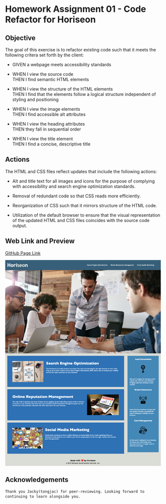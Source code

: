 # Homework Assignment 01 - Code Refactor for Horiseon

## Objective
The goal of this exercise is to refactor existing code such that it meets the following critera set forth by the client:

* GIVEN a webpage meets accessibility standards
* WHEN I view the source code
</br>THEN I find semantic HTML elements

* WHEN I view the structure of the HTML elements
  </br>THEN I find that the elements follow a logical structure independent of styling and positioning

* WHEN I view the image elements
  </br>THEN I find accessible alt attributes

* WHEN I view the heading attributes
  </br>THEN they fall in sequential order

* WHEN I view the title element
  </br>THEN I find a concise, descriptive title

## Actions 
The HTML and CSS files reflect updates that include the following actions:

* Alt and title text for all images and icons for the purpose of complying with accessibility and search engine optimization standards.

* Removal of redundant code so that CSS reads more efficiently.

* Reorganization of CSS such that it mirrors structure of the HTML code.

* Utilization of the default browser to ensure that the visual representation of the updated HTML and CSS files coincides with the source code output.


## Web Link and Preview

[GitHub Page Link](https://bracamon.github.io/bracamon_hw_01/)

![Horiseon Web Preview](./assets/images/horiseon_website_preview.png)


## Acknowledgements

    Thank you Jacky(tongjac) for peer-reviewing. Looking forward to continuing to learn alongside you.